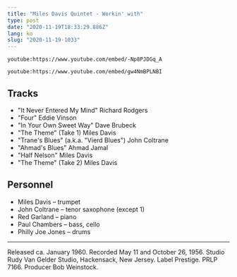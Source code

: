 ```yaml
---
title: "Miles Davis Quintet - Workin' with"
type: post
date: "2020-11-19T18:33:29.886Z"
lang: ko
slug: "2020-11-19-1033"
---
```


`youtube:https://www.youtube.com/embed/-Np8PJDGq_A`

`youtube:https://www.youtube.com/embed/gw4NmBPLNBI`

## Tracks

- "It Never Entered My Mind" Richard Rodgers
- "Four" Eddie Vinson
- "In Your Own Sweet Way" Dave Brubeck
- "The Theme" (Take 1) Miles Davis
- "Trane's Blues" (a.k.a. "Vierd Blues") John Coltrane
- "Ahmad's Blues" Ahmad Jamal
- "Half Nelson" Miles Davis
- "The Theme" (Take 2) Miles Davis

## Personnel

- Miles Davis – trumpet
- John Coltrane – tenor saxophone (except 1)
- Red Garland – piano
- Paul Chambers – bass, cello
- Philly Joe Jones – drums

---

Released ca. January 1960. Recorded May 11 and October 26, 1956. Studio Rudy Van Gelder Studio, Hackensack, New Jersey. Label Prestige. PRLP 7166. Producer Bob Weinstock.
